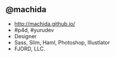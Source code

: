 ## @machida

- http://machida.github.io/
- #p4d, #yurudev
- Designer
- Sass, Slim, Haml, Photoshop, Illustlator
- FJORD, LLC.
